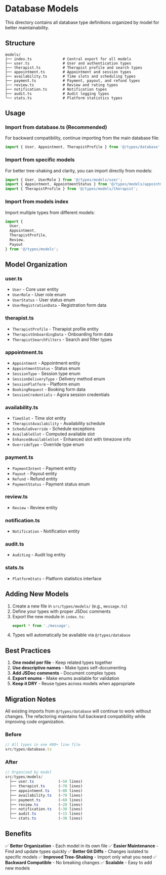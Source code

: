 # Database Models

This directory contains all database type definitions organized by model for better maintainability.

## Structure

```
models/
├── index.ts              # Central export for all models
├── user.ts               # User and authentication types
├── therapist.ts          # Therapist profile and search types
├── appointment.ts        # Appointment and session types
├── availability.ts       # Time slots and scheduling types
├── payment.ts            # Payment, payout, and refund types
├── review.ts             # Review and rating types
├── notification.ts       # Notification types
├── audit.ts              # Audit logging types
└── stats.ts              # Platform statistics types
```

## Usage

### Import from database.ts (Recommended)

For backward compatibility, continue importing from the main database file:

```typescript
import { User, Appointment, TherapistProfile } from '@/types/database';
```

### Import from specific models

For better tree-shaking and clarity, you can import directly from models:

```typescript
import { User, UserRole } from '@/types/models/user';
import { Appointment, AppointmentStatus } from '@/types/models/appointment';
import { TherapistProfile } from '@/types/models/therapist';
```

### Import from models index

Import multiple types from different models:

```typescript
import { 
  User, 
  Appointment, 
  TherapistProfile,
  Review,
  Payout 
} from '@/types/models';
```

## Model Organization

### user.ts
- `User` - Core user entity
- `UserRole` - User role enum
- `UserStatus` - User status enum
- `UserRegistrationData` - Registration form data

### therapist.ts
- `TherapistProfile` - Therapist profile entity
- `TherapistOnboardingData` - Onboarding form data
- `TherapistSearchFilters` - Search and filter types

### appointment.ts
- `Appointment` - Appointment entity
- `AppointmentStatus` - Status enum
- `SessionType` - Session type enum
- `SessionDeliveryType` - Delivery method enum
- `SessionPlatform` - Platform enum
- `BookingRequest` - Booking form data
- `SessionCredentials` - Agora session credentials

### availability.ts
- `TimeSlot` - Time slot entity
- `TherapistAvailability` - Availability schedule
- `ScheduleOverride` - Schedule exceptions
- `AvailableSlot` - Computed available slot
- `EnhancedAvailableSlot` - Enhanced slot with timezone info
- `OverrideType` - Override type enum

### payment.ts
- `PaymentIntent` - Payment entity
- `Payout` - Payout entity
- `Refund` - Refund entity
- `PaymentStatus` - Payment status enum

### review.ts
- `Review` - Review entity

### notification.ts
- `Notification` - Notification entity

### audit.ts
- `AuditLog` - Audit log entity

### stats.ts
- `PlatformStats` - Platform statistics interface

## Adding New Models

1. Create a new file in `src/types/models/` (e.g., `message.ts`)
2. Define your types with proper JSDoc comments
3. Export the new module in `index.ts`:
   ```typescript
   export * from './message';
   ```
4. Types will automatically be available via `@/types/database`

## Best Practices

1. **One model per file** - Keep related types together
2. **Use descriptive names** - Make types self-documenting
3. **Add JSDoc comments** - Document complex types
4. **Export enums** - Make enums available for validation
5. **Keep it DRY** - Reuse types across models when appropriate

## Migration Notes

All existing imports from `@/types/database` will continue to work without changes. The refactoring maintains full backward compatibility while improving code organization.

### Before
```typescript
// All types in one 400+ line file
src/types/database.ts
```

### After
```typescript
// Organized by model
src/types/models/
  ├── user.ts           (~50 lines)
  ├── therapist.ts      (~70 lines)
  ├── appointment.ts    (~80 lines)
  ├── availability.ts   (~70 lines)
  ├── payment.ts        (~60 lines)
  ├── review.ts         (~20 lines)
  ├── notification.ts   (~30 lines)
  ├── audit.ts          (~15 lines)
  └── stats.ts          (~30 lines)
```

## Benefits

✅ **Better Organization** - Each model in its own file
✅ **Easier Maintenance** - Find and update types quickly
✅ **Better Git Diffs** - Changes isolated to specific models
✅ **Improved Tree-Shaking** - Import only what you need
✅ **Backward Compatible** - No breaking changes
✅ **Scalable** - Easy to add new models
